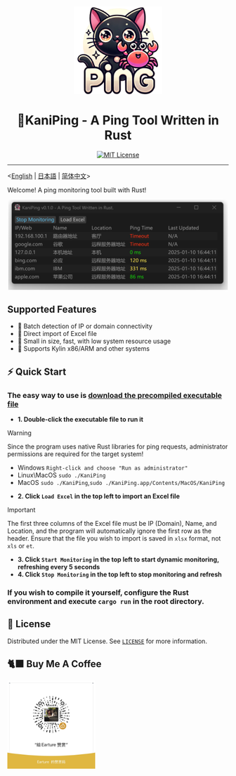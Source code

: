 <div align="center">
  <img src="src/app.png" alt="Project Icon" width="200">
  <h1 align="center">🦀KaniPing - A Ping Tool Written in Rust</h1>
</div>

<div align="center">
<a href="https://github.com/Earture/KaniPing/blob/main/LICENSE"><img src="https://img.shields.io/github/license/Earture/KaniPing?style=for-the-badge&color=blue" alt="MIT License"></a>

 <hr>
</div>

<[English](README_en.md) |  [日本語](README_jp.md) | [简体中文](README.md)>

Welcome! A ping monitoring tool built with Rust!

<div align="center">
  <img src="./assets/Screenshot.png" alt="Project Screenshot" width="500">
</div>

## Supported Features
- 💫 Batch detection of IP or domain connectivity
- 💫 Direct import of Excel file
- 💫 Small in size, fast, with low system resource usage
- 💫 Supports Kylin x86/ARM and other systems

## ⚡ Quick Start

### The easy way to use is [download the precompiled executable file](https://github.com/Earture/KaniPing/releases)

- **1. Double-click the executable file to run it**
> [!WARNING]
> Since the program uses native Rust libraries for ping requests, administrator permissions are required for the target system!
> - Windows `Right-click and choose "Run as administrator"`
> - Linux\MacOS `sudo ./KaniPing`
> - MacOS `sudo ./KaniPing`,`sudo ./KaniPing.app/Contents/MacOS/KaniPing`
- **2. Click `Load Excel` in the top left to import an Excel file**
> [!IMPORTANT]
> The first three columns of the Excel file must be IP (Domain), Name, and Location, and the program will automatically ignore the first row as the header.
> Ensure that the file you wish to import is saved in `xlsx` format, not `xls` or `et`.
- **3. Click `Start Monitoring` in the top left to start dynamic monitoring, refreshing every 5 seconds**
- **4. Click `Stop Monitoring` in the top left to stop monitoring and refresh**

### If you wish to compile it yourself, configure the Rust environment and execute `cargo run` in the root directory.

## 📜 License

Distributed under the MIT License. See [`LICENSE`](./LICENSE) for more information.

## 🐈‍⬛ Buy Me A Coffee
<img src="./assets/coffee.jpg" alt="Project Icon" width="200">
